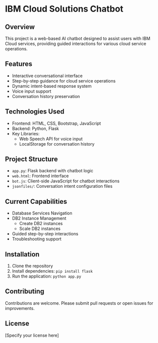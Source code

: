 # IBM Cloud Solutions Chatbot

## Overview
This project is a web-based AI chatbot designed to assist users with IBM Cloud services, providing guided interactions for various cloud service operations.

## Features
- Interactive conversational interface
- Step-by-step guidance for cloud service operations
- Dynamic intent-based response system
- Voice input support
- Conversation history preservation

## Technologies Used
- Frontend: HTML, CSS, Bootstrap, JavaScript
- Backend: Python, Flask
- Key Libraries:
  - Web Speech API for voice input
  - LocalStorage for conversation history

## Project Structure
- `app.py`: Flask backend with chatbot logic
- `web.html`: Frontend interface
- `bot.js`: Client-side JavaScript for chatbot interactions
- `jsonfiles/`: Conversation intent configuration files

## Current Capabilities
- Database Services Navigation
- DB2 Instance Management
  - Create DB2 instances
  - Scale DB2 instances
- Guided step-by-step interactions
- Troubleshooting support

## Installation
1. Clone the repository
2. Install dependencies: `pip install flask`
3. Run the application: `python app.py`

## Contributing
Contributions are welcome. Please submit pull requests or open issues for improvements.

## License
[Specify your license here]
